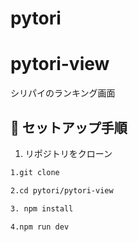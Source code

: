 # pytori

# pytori-view

シリパイのランキング画面

## 🚀 セットアップ手順

1. リポジトリをクローン

```bash
1.git clone

2.cd pytori/pytori-view

3. npm install

4.npm run dev

